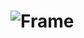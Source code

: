 # ![Frame](https://user-images.githubusercontent.com/97483147/156120059-2fa650aa-4790-4b9e-b25e-171ea4a08b9a.png)
